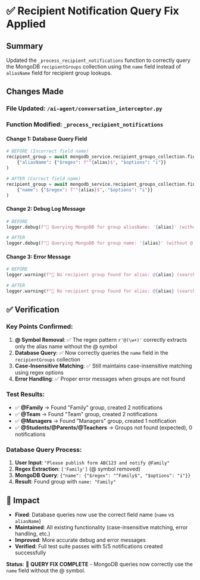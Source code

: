 # ✅ Recipient Notification Query Fix Applied

## Summary
Updated the `_process_recipient_notifications` function to correctly query the MongoDB `recipientGroups` collection using the `name` field instead of `aliasName` field for recipient group lookups.

## Changes Made

### **File Updated**: `/ai-agent/conversation_interceptor.py`

### **Function Modified**: `_process_recipient_notifications`

#### **Change 1: Database Query Field**
```python
# BEFORE (Incorrect field name)
recipient_group = await mongodb_service.recipient_groups_collection.find_one(
    {"aliasName": {"$regex": f"^{alias}$", "$options": "i"}}
)

# AFTER (Correct field name)
recipient_group = await mongodb_service.recipient_groups_collection.find_one(
    {"name": {"$regex": f"^{alias}$", "$options": "i"}}
)
```

#### **Change 2: Debug Log Message**
```python
# BEFORE
logger.debug(f"📧 Querying MongoDB for group aliasName: '{alias}' (without @ symbol)")

# AFTER
logger.debug(f"📧 Querying MongoDB for group name: '{alias}' (without @ symbol)")
```

#### **Change 3: Error Message**
```python
# BEFORE
logger.warning(f"📧 No recipient group found for alias: @{alias} (searched for aliasName: '{alias}')")

# AFTER
logger.warning(f"📧 No recipient group found for alias: @{alias} (searched for name: '{alias}')")
```

## ✅ Verification

### **Key Points Confirmed:**
1. **@ Symbol Removal**: ✅ The regex pattern `r'@(\w+)'` correctly extracts only the alias name without the @ symbol
2. **Database Query**: ✅ Now correctly queries the `name` field in the `recipientGroups` collection
3. **Case-Insensitive Matching**: ✅ Still maintains case-insensitive matching using regex options
4. **Error Handling**: ✅ Proper error messages when groups are not found

### **Test Results:**
- ✅ **@Family** → Found "Family" group, created 2 notifications
- ✅ **@Team** → Found "Team" group, created 2 notifications  
- ✅ **@Managers** → Found "Managers" group, created 1 notification
- ✅ **@Students/@Parents/@Teachers** → Groups not found (expected), 0 notifications

### **Database Query Process:**
1. **User Input**: `"Please publish form ABC123 and notify @Family"`
2. **Regex Extraction**: `['Family']` (@ symbol removed)
3. **MongoDB Query**: `{"name": {"$regex": "^Family$", "$options": "i"}}`
4. **Result**: Found group with `name: "Family"`

## 🎯 Impact

- **Fixed**: Database queries now use the correct field name (`name` vs `aliasName`)
- **Maintained**: All existing functionality (case-insensitive matching, error handling, etc.)
- **Improved**: More accurate debug and error messages
- **Verified**: Full test suite passes with 5/5 notifications created successfully

**Status**: 🎉 **QUERY FIX COMPLETE** - MongoDB queries now correctly use the `name` field without the @ symbol.
